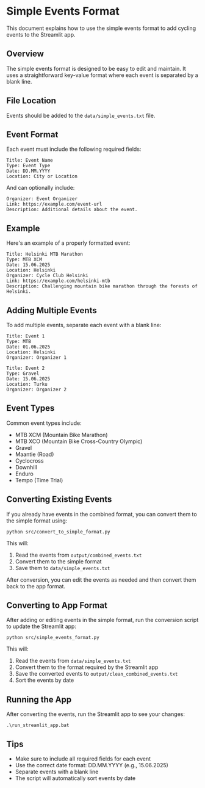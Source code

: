 # Simple Events Format

This document explains how to use the simple events format to add cycling events to the Streamlit app.

## Overview

The simple events format is designed to be easy to edit and maintain. It uses a straightforward key-value format where each event is separated by a blank line.

## File Location

Events should be added to the `data/simple_events.txt` file.

## Event Format

Each event must include the following required fields:

```
Title: Event Name
Type: Event Type
Date: DD.MM.YYYY
Location: City or Location
```

And can optionally include:

```
Organizer: Event Organizer
Link: https://example.com/event-url
Description: Additional details about the event.
```

## Example

Here's an example of a properly formatted event:

```
Title: Helsinki MTB Marathon
Type: MTB XCM
Date: 15.06.2025
Location: Helsinki
Organizer: Cycle Club Helsinki
Link: https://example.com/helsinki-mtb
Description: Challenging mountain bike marathon through the forests of Helsinki.
```

## Adding Multiple Events

To add multiple events, separate each event with a blank line:

```
Title: Event 1
Type: MTB
Date: 01.06.2025
Location: Helsinki
Organizer: Organizer 1

Title: Event 2
Type: Gravel
Date: 15.06.2025
Location: Turku
Organizer: Organizer 2
```

## Event Types

Common event types include:
- MTB XCM (Mountain Bike Marathon)
- MTB XCO (Mountain Bike Cross-Country Olympic)
- Gravel
- Maantie (Road)
- Cyclocross
- Downhill
- Enduro
- Tempo (Time Trial)

## Converting Existing Events

If you already have events in the combined format, you can convert them to the simple format using:

```
python src/convert_to_simple_format.py
```

This will:
1. Read the events from `output/combined_events.txt`
2. Convert them to the simple format
3. Save them to `data/simple_events.txt`

After conversion, you can edit the events as needed and then convert them back to the app format.

## Converting to App Format

After adding or editing events in the simple format, run the conversion script to update the Streamlit app:

```
python src/simple_events_format.py
```

This will:
1. Read the events from `data/simple_events.txt`
2. Convert them to the format required by the Streamlit app
3. Save the converted events to `output/clean_combined_events.txt`
4. Sort the events by date

## Running the App

After converting the events, run the Streamlit app to see your changes:

```
.\run_streamlit_app.bat
```

## Tips

- Make sure to include all required fields for each event
- Use the correct date format: DD.MM.YYYY (e.g., 15.06.2025)
- Separate events with a blank line
- The script will automatically sort events by date 